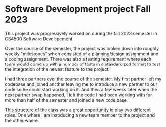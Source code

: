 # Software Development project Fall 2023


This project was progressively worked on during the fall 2023 semester in CS4500 Software Developement

Over the course of the semester, the project was broken down into roughly weekly "milestones" which consisted of a planning/design 
assignment and a coding assignment. There was also a testing requirement where each team would come up with a number of tests in a
standardized format to test the integration of the newest feature to the project.

I had three partners over the course of the semester. My first partner left my codebase and joined another leaving me to introduce a 
new partner to our code so he could start working on it. And then a few weeks later when the next partner swap happened, I left the 
code I had been working with for more than half of the semester and joined a new code base.

This structure of the class was a great opportunity to play two different roles. One where I am introducing a new team member to the project and the other where 
